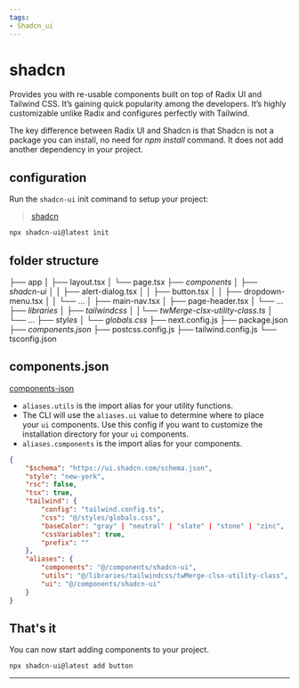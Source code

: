```yaml
---
tags:
- Shadcn_ui
---
```


# shadcn

Provides you with re-usable components built on top of Radix UI and Tailwind CSS. It’s gaining quick popularity among the developers. It’s highly customizable unlike Radix and configures perfectly with Tailwind.

The key difference between Radix UI and Shadcn is that Shadcn is not a package you can install, no need for *npm install* command. It does not add another dependency in your project.

## configuration

Run the `shadcn-ui` init command to setup your project:

> [shadcn](https://ui.shadcn.com/docs/installation)

```bash
npx shadcn-ui@latest init
```

## folder structure

├── app
│ ├── layout.tsx
│ └── page.tsx
├── _components_
│ ├── _shadcn-ui_
│ │ ├── alert-dialog.tsx
│ │ ├── button.tsx
│ │ ├── dropdown-menu.tsx
│ │ └── ...
│ ├── main-nav.tsx
│ ├── page-header.tsx
│ └── ...
├── _libraries_
│ ├── _tailwindcss_
│ │└── _twMerge-clsx-utility-class.ts_
│ └── ...
├── _styles_
│ └── _globals.css_
├── next.config.js
├── package.json
├── _components.json_
├── postcss.config.js
├── tailwind.config.js
└── tsconfig.json

## components.json

[components-json](https://ui.shadcn.com/docs/components-json)

- `aliases.utils` is the import alias for your utility functions.
- The CLI will use the `aliases.ui` value to determine where to place your `ui` components. Use this config if you want to customize the installation directory for your `ui` components.
- `aliases.components` is the import alias for your components.

```json
{
	"$schema": "https://ui.shadcn.com/schema.json",
	"style": "new-york",
	"rsc": false,
	"tsx": true,
	"tailwind": {
		"config": "tailwind.config.ts",
		"css": "@/styles/globals.css",
		"baseColor": "gray" | "neutral" | "slate" | "stone" | "zinc",
		"cssVariables": true,
		"prefix": ""
	},
	"aliases": {
		"components": "@/components/shadcn-ui",
		"utils": "@/libraries/tailwindcss/twMerge-clsx-utility-class",
		"ui": "@/components/shadcn-ui"
	}
}
```

## That's it

You can now start adding components to your project.

```
npx shadcn-ui@latest add button
```

---
